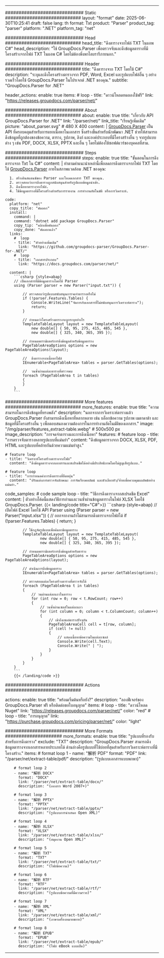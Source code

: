 


---
############################# Static ############################
layout: "format"
date:  2025-06-30T10:25:41
draft: false
lang: th
format: Txt
product: "Parser"
product_tag: "parser"
platform: ".NET"
platform_tag: "net"

############################# Head ############################
head_title: "ดึงตารางจากไฟล์ TXT ในแอพ C#"
head_description: "ใช้ GroupDocs.Parser เพื่อตรวจจับและดึงข้อมูลตารางที่มีโครงสร้างจากไฟล์ TXT ในแอพ C# โดยไม่ต้องพึ่งพาไลบรารีภายนอก."

############################# Header ############################
title: "ดึงตารางจาก TXT โดยใช้ C#" 
description: "ระบุและดึงโครงสร้างตารางจาก PDF, Word, Excel และรูปแบบไฟล์อื่น ๆ อย่างรวดเร็วโดยใช้ GroupDocs.Parser ในโปรเจกต์ .NET ของคุณ."
subtitle: "GroupDocs.Parser for .NET" 

header_actions:
  enable: true
  items:
    #  loop
    - title: "ดาวน์โหลดทดลองใช้ฟรี"
      link: "https://releases.groupdocs.com/parser/net/"
      
############################# About ############################
about:
    enable: true
    title: "เกี่ยวกับ API GroupDocs.Parser for .NET"
    link: "/parser/net/"
    link_title: "เรียนรู้เพิ่มเติม"
    picture: "about_parser.svg" # 480 X 400
    content: |
       [GroupDocs.Parser](/parser/net/) เป็น API ที่ครอบคลุมสำหรับการแยกเนื้อหาในเอกสาร ซึ่งสร้างขึ้นสำหรับนักพัฒนา .NET ช่วยให้สามารถดึงข้อมูลที่ถูกต้องของข้อความ, ตาราง, รูปภาพ, ลิงก์ และองค์ประกอบที่มีโครงสร้างอื่น ๆ จากรูปแบบต่าง ๆ เช่น PDF, DOCX, XLSX, PPTX และอื่น ๆ โดยไม่ต้องใช้ซอฟต์แวร์ของบุคคลที่สาม.

############################# Steps ############################
steps:
    enable: true
    title: "ขั้นตอนในการดึงตารางจาก Txt ใน C#"
    content: |
      ทำตามคำแนะนำเหล่านี้เพื่อลดการดึงตารางจากไฟล์ TXT โดยใช้ [GroupDocs.Parser](/parser/net/) ภายในสภาพแวดล้อม .NET ของคุณ:
      
      1. สร้างอินสแตนซ์ของ Parser และโหลดเอกสาร TXT ของคุณ.
      2. ตรวจสอบว่าการดึงตารางถูกสนับสนุนสำหรับรูปแบบข้อมูลนำเข้า.
      3. ดึงเนื้อหาตารางจากไฟล์.
      4. ใช้ข้อมูลตารางที่มีโครงสร้างสำหรับการรายงาน การทำงานอัตโนมัติ หรือการวิเคราะห์.
   
    code:
      platform: "net"
      copy_title: "คัดลอก"
      install:
        command: |
        command: "dotnet add package GroupDocs.Parser"
        copy_tip: "คลิกเพื่อคัดลอก"
        copy_done: "คัดลอกแล้ว"
      links:
        #  loop
        - title: "ตัวอย่างเพิ่มเติม"
          link: "https://github.com/groupdocs-parser/GroupDocs.Parser-for-.NET/"
        #  loop
        - title: "เอกสารประกอบ"
          link: "https://docs.groupdocs.com/parser/net/"
          
      content: |
        ```csharp {style=abap}
        // เปิดเอกสารที่มีข้อมูลตารางโดยใช้ Parser
        using (Parser parser = new Parser("input.txt")) {

            // ตรวจสอบว่ารูปแบบสนับสนุนการจดจำตารางหรือไม่
            if (!parser.Features.Tables) {
                Console.WriteLine("จัดการกับเอกสารที่ไม่สนับสนุนการวิเคราะห์ตาราง");
                return;
            }

            // กำหนดว่าโครงสร้างตารางจะถูกระบุอย่างไร
            TemplateTableLayout layout = new TemplateTableLayout(
                new double[] { 50, 95, 275, 415, 485, 545 },
                new double[] { 325, 340, 365, 395 });

            // กำหนดพารามิเตอร์การดึงข้อมูลสำหรับข้อมูลตาราง
            PageTableAreaOptions options = new PageTableAreaOptions(layout);

            //  ดึงตารางจากเนื้อหาไฟล์
            IEnumerable<PageTableArea> tables = parser.GetTables(options);

            //  วนซ้ำผ่านแต่ละตารางที่ตรวจพบ
            foreach (PageTableArea t in tables)
            {
            }
        }
        ```  

############################# More features ############################
more_features:
  enable: true
  title: "ความสามารถในการดึงข้อมูลที่ทรงพลัง"
  description: "นอกจากการวิเคราะห์ตารางแล้ว GroupDocs.Parser ยังสามารถดึงเนื้อหาที่หลากหลาย เช่น บล็อกข้อความ รูปภาพ เมตาดาต้า และข้อมูลที่มีโครงสร้างอื่น ๆ เพื่อตอบสนองความต้องการในการทำงานอัตโนมัติของเอกสาร."
  image: "/img/parser/features_extract-table.webp" # 500x500 px
  image_description: "การจดจำตารางและการดึงเนื้อหา"
  features:
    # feature loop
    - title: "การตรวจจับตารางหลายรูปแบบที่แม่นยำ"
      content: "ดึงข้อมูลตารางจาก DOCX, XLSX, PDF, HTML และรูปแบบที่คล้ายกันด้วยความแม่นยำสูง."

    # feature loop
    - title: "วิเคราะห์โครงสร้างตารางจากไฟล์"
      content: "ดึงข้อมูลตารางจากเอกสารและสเปรดชีตได้อย่างมีประสิทธิภาพโดยไม่สูญเสียรูปแบบ."

    # feature loop
    - title: "การกำหนดค่าการดึงตารางที่ยืดหยุ่น"
      content: "ปรับแต่งการตรวจจับลักษณะ การจัดเรียงคอลัมน์ และตัวเลือกหัว/ท้ายเพื่อควบคุมผลลัพธ์อย่างแม่นยำ."
      
  code_samples:
    # code sample loop
    - title: "วิธีการดึงตารางจากสเปรดชีต Excel"
      content: |
        ตัวอย่างโค้ดนี้แสดงวิธีการอ่านและวนซ้ำผ่านข้อมูลตารางในไฟล์ XLSX โดยใช้ GroupDocs.Parser.
        {{< landing/code title="C#">}}
        ```csharp {style=abap}
        //  เปิดไฟล์ Excel โดยใช้ API Parser
        using (Parser parser = new Parser("input.xlsx"))
        {
            // ออกจากงานถ้าไม่สามารถดึงตารางจากไฟล์ได้
            if (!parser.Features.Tables)
            {
                return;
            }

            // ใช้กฎจัดรูปแบบเพื่อค้นหาข้อมูลตาราง
            TemplateTableLayout layout = new TemplateTableLayout(
                    new double[] { 50, 95, 275, 415, 485, 545 },
                    new double[] { 325, 340, 365, 395 });

            // กำหนดพารามิเตอร์การดึงข้อมูลสำหรับตาราง
            PageTableAreaOptions options = new PageTableAreaOptions(layout);

            // ดำเนินการดึงข้อมูลตาราง
            IEnumerable<PageTableArea> tables = parser.GetTables(options);

            // ตรวจสอบแต่ละโครงสร้างตารางที่ตรวจจับได้
            foreach (PageTableArea t in tables)
            {
                // วนผ่านแต่ละแถวในตาราง
                for (int row = 0; row < t.RowCount; row++)
                {
                    // วนซ้ำผ่านเซลล์ในแต่ละแถว
                    for (int column = 0; column < t.ColumnCount; column++)
                    {
                        // เข้าถึงเซลล์ตารางปัจจุบัน
                        PageTableAreaCell cell = t[row, column];
                        if (cell != null)
                        {
                            // แสดงเนื้อหาข้อความในแต่ละเซลล์
                            Console.Write(cell.Text);
                            Console.Write(" | ");
                        }
                    }
                }
            }
        }
        ```
        {{< /landing/code >}}


############################# Actions ############################

actions:
  enable: true
  title: "พร้อมเริ่มต้นหรือยัง?"
  description: "ลองฟีเจอร์ของ GroupDocs.Parser ฟรี หรือติดต่อขอใบอนุญาต"
  items:
    #  loop
    - title: "ดาวน์โหลด Nuget"
      link: "https://releases.groupdocs.com/parser/net/"
      color: "red"
        #  loop
    - title: "การอนุญาต"
      link: "https://purchase.groupdocs.com/pricing/parser/net/"
      color: "light"


############################# More Formats #####################
more_formats:
    enable: true
    title: "รูปแบบที่รองรับสำหรับการดึงตาราง"
    exclude: "TXT"
    description: "GroupDocs.Parser สามารถดึงข้อมูลตารางจากเอกสารหลายประเภทได้ ด้านล่างคือรูปแบบที่ใช้บ่อยที่สุดสำหรับการวิเคราะห์ตารางที่มีโครงสร้าง."
    items: 
        # format loop 1
        - name: "解析 PDF"
          format: "PDF"
          link: "/parser/net/extract-table/pdf/"
          description: "(รูปแบบเอกสารแบบพกพา)"
          
        # format loop 2
        - name: "解析 DOCX"
          format: "DOCX"
          link: "/parser/net/extract-table/docx/"
          description: "(เอกสาร Word 2007+)"
          
        # format loop 3
        - name: "解析 PPTX"
          format: "PPTX"
          link: "/parser/net/extract-table/pptx/"
          description: "(รูปแบบการนำเสนอ Open XML)"
          
        # format loop 4
        - name: "解析 XLSX"
          format: "XLSX"
          link: "/parser/net/extract-table/xlsx/"
          description: "(สมุดงาน Open XML)"
          
        # format loop 5
        - name: "解析 TXT"
          format: "TXT"
          link: "/parser/net/extract-table/txt/"
          description: "(ไฟล์ข้อความ)"
          
        # format loop 6
        - name: "解析 RTF"
          format: "RTF"
          link: "/parser/net/extract-table/rtf/"
          description: "(รูปแบบข้อความที่มีความรวย)"
          
        # format loop 7
        - name: "解析 XML"
          format: "XML"
          link: "/parser/net/extract-table/xml/"
          description: "(ภาษาเครื่องหมายขยาย)"
          
        # format loop 8
        - name: "解析 EPUB"
          format: "EPUB"
          link: "/parser/net/extract-table/epub/"
          description: "(ไฟล์ eBook แบบเปิด)"
         
          

---